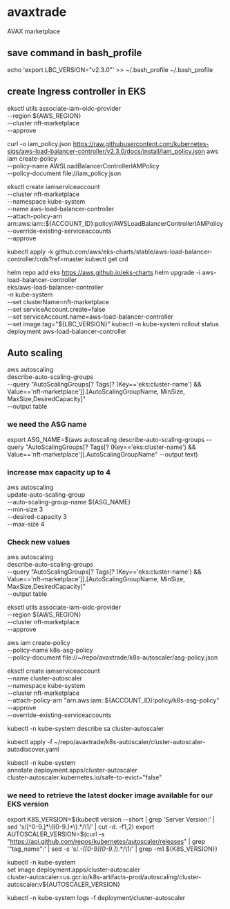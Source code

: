 # avaxtrade
AVAX marketplace


## save command in bash_profile
echo 'export LBC_VERSION="v2.3.0"' >>  ~/.bash_profile
~/.bash_profile


## create Ingress controller in EKS

eksctl utils associate-iam-oidc-provider \
    --region ${AWS_REGION} \
    --cluster nft-marketplace \
    --approve

curl -o iam_policy.json https://raw.githubusercontent.com/kubernetes-sigs/aws-load-balancer-controller/v2.3.0/docs/install/iam_policy.json
aws iam create-policy \
    --policy-name AWSLoadBalancerControllerIAMPolicy \
    --policy-document file://iam_policy.json

eksctl create iamserviceaccount \
  --cluster nft-marketplace \
  --namespace kube-system \
  --name aws-load-balancer-controller \
  --attach-policy-arn arn:aws:iam::${ACCOUNT_ID}:policy/AWSLoadBalancerControllerIAMPolicy \
  --override-existing-serviceaccounts \
  --approve

kubectl apply -k github.com/aws/eks-charts/stable/aws-load-balancer-controller/crds?ref=master
kubectl get crd

helm repo add eks https://aws.github.io/eks-charts
helm upgrade -i aws-load-balancer-controller \
    eks/aws-load-balancer-controller \
    -n kube-system \
    --set clusterName=nft-marketplace \
    --set serviceAccount.create=false \
    --set serviceAccount.name=aws-load-balancer-controller \
    --set image.tag="${LBC_VERSION}"
kubectl -n kube-system rollout status deployment aws-load-balancer-controller



## Auto scaling

aws autoscaling \
    describe-auto-scaling-groups \
    --query "AutoScalingGroups[? Tags[? (Key=='eks:cluster-name') && Value=='nft-marketplace']].[AutoScalingGroupName, MinSize, MaxSize,DesiredCapacity]" \
    --output table

### we need the ASG name
export ASG_NAME=$(aws autoscaling describe-auto-scaling-groups --query "AutoScalingGroups[? Tags[? (Key=='eks:cluster-name') && Value=='nft-marketplace']].AutoScalingGroupName" --output text)

### increase max capacity up to 4
aws autoscaling \
    update-auto-scaling-group \
    --auto-scaling-group-name ${ASG_NAME} \
    --min-size 3 \
    --desired-capacity 3 \
    --max-size 4

### Check new values
aws autoscaling \
    describe-auto-scaling-groups \
    --query "AutoScalingGroups[? Tags[? (Key=='eks:cluster-name') && Value=='nft-marketplace']].[AutoScalingGroupName, MinSize, MaxSize,DesiredCapacity]" \
    --output table

eksctl utils associate-iam-oidc-provider \
    --region ${AWS_REGION} \
    --cluster nft-marketplace \
    --approve

aws iam create-policy   \
  --policy-name k8s-asg-policy \
  --policy-document file://~/repo/avaxtrade/k8s-autoscaler/asg-policy.json

eksctl create iamserviceaccount \
    --name cluster-autoscaler \
    --namespace kube-system \
    --cluster nft-marketplace \
    --attach-policy-arn "arn:aws:iam::${ACCOUNT_ID}:policy/k8s-asg-policy" \
    --approve \
    --override-existing-serviceaccounts

kubectl -n kube-system describe sa cluster-autoscaler

kubectl apply -f ~/repo/avaxtrade/k8s-autoscaler/cluster-autoscaler-autodiscover.yaml

kubectl -n kube-system \
    annotate deployment.apps/cluster-autoscaler \
    cluster-autoscaler.kubernetes.io/safe-to-evict="false"

### we need to retrieve the latest docker image available for our EKS version
export K8S_VERSION=$(kubectl version --short | grep 'Server Version:' | sed 's/[^0-9.]*\([0-9.]*\).*/\1/' | cut -d. -f1,2)
export AUTOSCALER_VERSION=$(curl -s "https://api.github.com/repos/kubernetes/autoscaler/releases" | grep '"tag_name":' | sed -s 's/.*-\([0-9][0-9\.]*\).*/\1/' | grep -m1 ${K8S_VERSION})

kubectl -n kube-system \
    set image deployment.apps/cluster-autoscaler \
    cluster-autoscaler=us.gcr.io/k8s-artifacts-prod/autoscaling/cluster-autoscaler:v${AUTOSCALER_VERSION}

kubectl -n kube-system logs -f deployment/cluster-autoscaler

